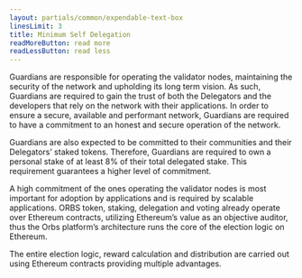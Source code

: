 ```yaml
---
layout: partials/common/expendable-text-box
linesLimit: 3
title: Minimum Self Delegation
readMoreButton: read more
readLessButton: read less
---
```


Guardians are responsible for operating the validator nodes, maintaining the security of the network and upholding its long term vision. As such, Guardians are required to gain the trust of both the Delegators and the developers that rely on the network with their applications. In order to ensure a secure, available and performant network, Guardians are required to have a commitment to an honest and secure operation of the network.

Guardians are also expected to be committed to their communities and their Delegators’ staked tokens. Therefore, Guardians are required to own a personal stake of at least 8% of their total delegated stake. This requirement guarantees a higher level of commitment.

A high commitment of the ones operating the validator nodes is most important for adoption by applications and is required by scalable applications. ORBS token, staking, delegation and voting already operate over Ethereum contracts, utilizing Ethereum’s value as an objective auditor, thus the Orbs platform’s architecture runs the core of the election logic on Ethereum.

The entire election logic, reward calculation and distribution are carried out using Ethereum contracts providing multiple advantages.
